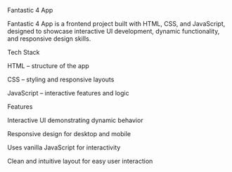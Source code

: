 Fantastic 4 App

Fantastic 4 App is a frontend project built with HTML, CSS, and JavaScript, designed to showcase interactive UI development, dynamic functionality, and responsive design skills.

Tech Stack

HTML – structure of the app

CSS – styling and responsive layouts

JavaScript – interactive features and logic

Features

Interactive UI demonstrating dynamic behavior

Responsive design for desktop and mobile

Uses vanilla JavaScript for interactivity

Clean and intuitive layout for easy user interaction
